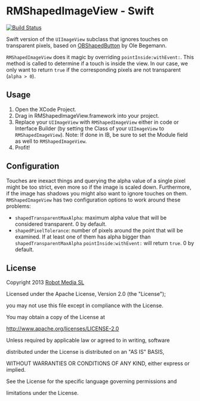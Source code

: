 # RMShapedImageView - Swift

[![Build Status](https://travis-ci.org/robotmedia/RMShapedImageView.png)](https://travis-ci.org/robotmedia/RMShapedImageView)

Swift version of the `UIImageView` subclass that ignores touches on transparent pixels, based on [OBShapedButton](https://github.com/ole/OBShapedButton) by Ole Begemann. 

`RMShapedImageView` does it magic by overriding `pointInside:withEvent:`. This method is called to determine if a touch is inside the view. In our case, we only want to return `true` if the corresponding pixels are not transparent (`alpha > 0`).

## Usage

1. Open the XCode Project.
2. Drag in RMShapedImageView.framework into your project.
3. Replace your `UIImageView` with `RMShapedImageView` either in code or Interface Builder (by setting the Class of your `UIImageView` to `RMShapedImageView`). Note: If done in IB, be sure to set the Module field as well to `RMShapedImageView`.
4. Profit!

## Configuration

Touches are inexact things and querying the alpha value of a single pixel might be too strict, even more so if the image is scaled down. Furthermore, if the image has shadows you might also want to ignore touches on them. `RMShapedImageView` has two configuration options to work around these problems:

* `shapedTransparentMaxAlpha`: maximum alpha value that will be considered transparent. 0 by default.
* `shapedPixelTolerance`: number of pixels around the point that will be examined. If at least one of them has alpha bigger than `shapedTransparentMaxAlpha` `pointInside:withEvent:` will return `true`. 0 by default.

## License

 Copyright 2013 [Robot Media SL](http://www.robotmedia.net)

 Licensed under the Apache License, Version 2.0 (the "License");

 you may not use this file except in compliance with the License.

 You may obtain a copy of the License at

 http://www.apache.org/licenses/LICENSE-2.0

 Unless required by applicable law or agreed to in writing, software

 distributed under the License is distributed on an "AS IS" BASIS,

 WITHOUT WARRANTIES OR CONDITIONS OF ANY KIND, either express or implied.

 See the License for the specific language governing permissions and

 limitations under the License.